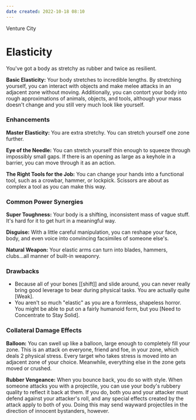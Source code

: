 ```yaml
---
date created: 2022-10-18 08:10
---
```


Venture City

# Elasticity

You've got a body as stretchy as rubber and twice as resilient.

**Basic Elasticity:** Your body stretches to incredible lengths. By stretching yourself, you can interact with objects and make melee attacks in an adjacent zone without moving. Additionally, you can contort your body into rough approximations of animals, objects, and tools, although your mass doesn't change and you still very much look like yourself.

### Enhancements

**Master Elasticity:** You are extra stretchy. You can stretch yourself one zone further.

**Eye of the Needle:** You can stretch yourself thin enough to squeeze through impossibly small gaps. If there is an opening as large as a keyhole in a barrier, you can move through it as an action.

**The Right Tools for the Job:** You can change your hands into a functional tool, such as a crowbar, hammer, or lockpick. Scissors are about as complex a tool as you can make this way.

### Common Power Synergies

**Super Toughness:** Your body is a shifting, inconsistent mass of vague stuff. It's hard for it to get hurt in a meaningful way.

**Disguise:** With a little careful manipulation, you can reshape your face, body, and even voice into convincing facsimiles of someone else's.

**Natural Weapon:** Your elastic arms can turn into blades, hammers, clubs...all manner of built-in weaponry.

### Drawbacks

- Because all of your bones [[shift]] and slide around, you can never really bring good leverage to bear during physical tasks. You are actually quite [Weak].
- You aren't so much "elastic" as you are a formless, shapeless horror. You might be able to put on a fairly humanoid form, but you [Need to Concentrate to Stay Solid].

### Collateral Damage Effects

**Balloon:** You can swell up like a balloon, large enough to completely fill your zone. This is an attack on everyone, friend and foe, in your zone, which deals 2 physical stress. Every target who takes stress is moved into an adjacent zone of your choice. Meanwhile, everything else in the zone gets moved or crushed.

**Rubber Vengeance:** When you bounce back, you do so with style. When someone attacks you with a projectile, you can use your body's rubbery quality to reflect it back at them. If you do, both you and your attacker must defend against your attacker's roll, and any special effects created by the attack apply to both of you. Doing this may send wayward projectiles in the direction of innocent bystanders, however.

